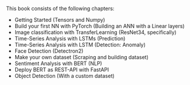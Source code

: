 This book consists of the following chapters: 

- Getting Started (Tensors and Numpy) 
- Build your first NN with PyTorch (Building an ANN with a Linear layers) 
- Image classification with TransferLearning (ResNet34, specifically) 
- Time-Series Analysis with LSTMs (Prediction)
- Time-Series Analysis with LSTM (Detection: Anomaly) 
- Face Detection (Detectron2) 
- Make your own dataset (Scraping and building dataset) 
- Sentiment Analysis with BERT (NLP) 
- Deploy BERT as REST-API with FastAPI
- Object Detection (With a custom dataset) 
